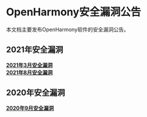 # OpenHarmony安全漏洞公告

本文档主要发布OpenHarmony软件的安全漏洞公告。


 ## 2021年安全漏洞
 **[2021年3月安全漏洞](https://gitee.com/openharmony/security/blob/master/zh/security-disclosure/2021/2021-03.md)**   
  **[2021年8月安全漏洞](https://gitee.com/openharmony/security/blob/master/zh/security-disclosure/2021/2021-08.md)** 

## 2020年安全漏洞
 **[2020年9月安全漏洞](https://gitee.com/openharmony/security/blob/master/zh/security-disclosure/2020/2020-09.md)** 

